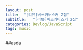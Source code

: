 ```yaml
---
layout: post
title:  "[리뷰]버스커버스커 2집"
subtitle:   "[리뷰]버스커버스커 2집"
categories: Devlog/JavaScript
tags: music
---
```

##asda